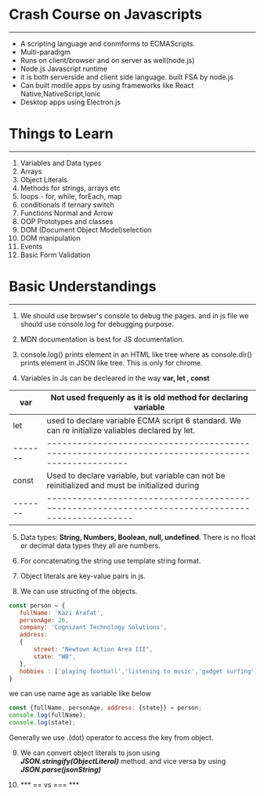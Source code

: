 # Crash Course on Javascripts
---------------------------------------------------
 * A scripting language and conmforms to ECMAScripts.
 * Multi-paradigm
 * Runs on client/browser and on server as well(node.js)
 * Node.js Javascript runtime
 * it is both serverside and client side language. built FSA by node.js
 * Can built modile apps by using frameworks like React Native,NativeScript,Ionic
 * Desktop apps using Electron.js 

# Things to Learn
----------------------------------------------------------
  1. Variables and Data types
  2. Arrays
  3. Object Literals
  4. Methods for strings, arrays etc
  5. loops - for, while, forEach, map
  6. conditionals if ternary switch
  7. Functions Normal and Arrow
  8. OOP Prototypes and classes
  9. DOM (Document Object Model)selection
  10. DOM manipulation
  11. Events
  12. Basic Form Validation

# Basic Understandings
------------------------------------------------------------------------
 1. We should use browser's console to debug the pages. and in js file we should use console.log for debugging purpose.

 2. MDN documentation is best for JS documentation.

 3. console.log() prints element in an HTML like tree
 where as console.dir() prints element in JSON like tree. This is only for chrome.

 4. Variables in Js can be decleared in the way **var, let , const**
  
   var   | Not used frequenly as it is old method for declaring variable
  -------|------------------------------------------------------------------------------------------------
   let   | used to declare variable ECMA script 6 standard. We can re initialize valiables declared by let.
  -------|------------------------------------------------------------------------------------------------
   const | Used to declare variable, but variable can not be reinitialized and must be initialized during              | decleration .Use const for declaring variables unless you want to change them later.
  -------|------------------------------------------------------------------------------------------------- 

 5. Data types: **String, Numbers, Boolean, null, undefined**.
    There is no float or decimal data types they all are numbers.

 6. For concatenating the string use template string format.

 7. Object literals are key-value pairs in js.

 8. We can use structing of the objects.
 
 ```javascript
 const person = {
    fullName: 'Kazi Arafat',
    personAge: 26,
    company: 'Cognizant Technology Solutions',
    address: 
    {
        street: "Newtown Action Area III",
        state: "WB",
    },
    hobbies : ['playing football','listening to music','gadget surfing']
 }
 ```
 we can use name age as variable like below

 ```javascript
 const {fullName, personAge, address: {state}} = person;
 console.log(fullName);
 console.log(state);
 ```
 Generally we use .(dot) operator to access the key from object.

 9. We can convert object literals to json using ***JSON.stringify(ObjectLiteral)*** method. and vice versa by using 
 ***JSON.parse(jsonString)***

 10. *** == vs === ***